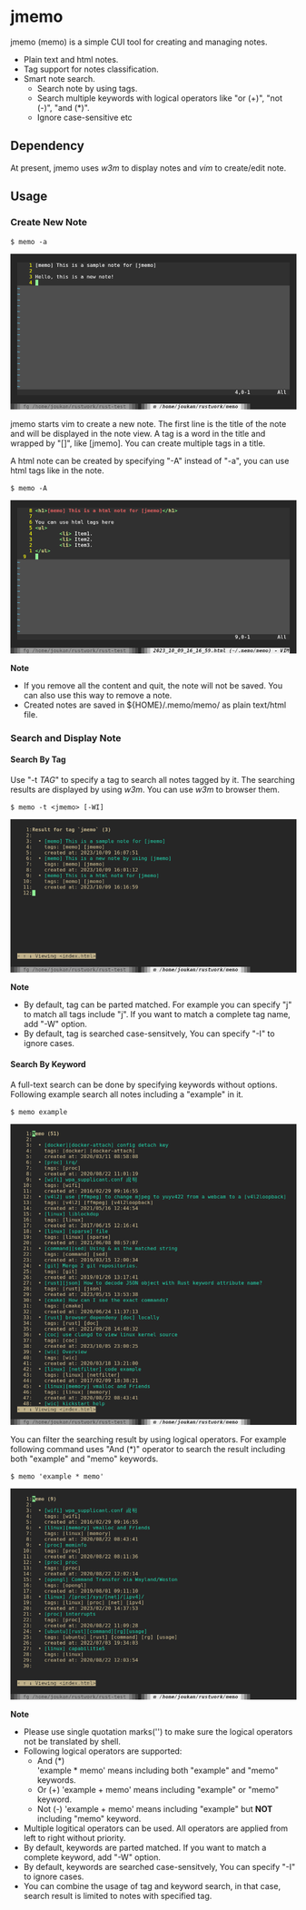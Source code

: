 # jmemo

jmemo (memo) is a simple CUI tool for creating and managing notes.

* Plain text and html notes.
* Tag support for notes classification.
* Smart note search.
  * Search note by using tags.
  * Search multiple keywords with logical operators like "or (+)", "not (-)", "and (*)".
  * Ignore case-sensitive
  etc

## Dependency

At present, jmemo uses _w3m_ to display notes and _vim_ to create/edit note.

## Usage

### Create New Note

```
$ memo -a 
```
![sample](doc/jmemo_01.png)

jmemo starts vim to create a new note. The first line is the title of the note and will be displayed in the note view. A tag is a word in the title and wrapped by "[]", like [jmemo]. You can create multiple tags in a title.

A html note can be created by specifying "-A" instead of "-a", you can use html tags like in the note.
```
$ memo -A
```

![sample](doc/jmemo_02.png)

__Note__

* If you remove all the content and quit, the note will not be saved. You can also use this way to remove a note.
* Created notes are saved in ${HOME}/.memo/memo/ as plain text/html file.

### Search and Display Note

#### Search By Tag
Use "-t _TAG_" to specify a tag to search all notes tagged by it. The searching results are displayed by using _w3m_. You can use _w3m_ to browser them.

```
$ memo -t <jmemo> [-WI]
```
![sample](doc/jmemo_03.png)

__Note__

* By default, tag can be parted matched. For example you can specify "j" to match all tags include "j". If you want to match a complete tag name, add "-W" option.
* By default, tag is searched case-sensitvely, You can specify "-I" to ignore cases.


#### Search By Keyword
A full-text search can be done by specifying keywords without options. Following example search all notes including a "example" in it.
```
$ memo example
```
![sample](doc/jmemo_04.png)

You can filter the searching result by using logical operators. For example following command uses "And (*)" operator to search the result including both "example" and "memo" keywords. 

```
$ memo 'example * memo'
```

![sample](doc/jmemo_05.png)

__Note__

* Please use single quotation marks('') to make sure the logical operators not be translated by shell. 
* Following logical operators are supported:
  * And (*)  
    'example * memo' means including both "example" and "memo" keywords.
  * Or (+)
    'example + memo' means including "example" or "memo" keyword.
  * Not (-)
    'example + memo' means including "example" but __NOT__ including "memo" keyword.
* Multiple logitical operators can be used. All operators are applied from left  to right without priority.
* By default, keywords are parted matched. If you want to match a complete keyword, add "-W" option.
* By default, keywords are searched case-sensitvely, You can specify "-I" to ignore cases.
* You can combine the usage of tag and keyword search, in that case, search result is limited to notes with specified tag.
